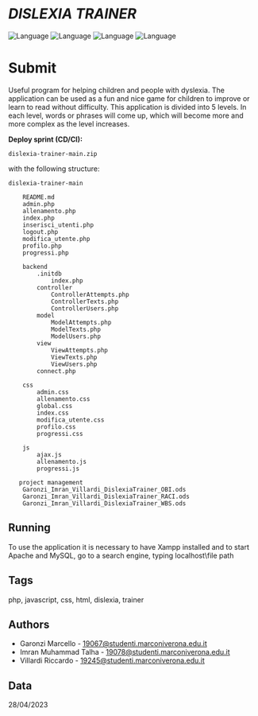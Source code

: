 ﻿# ___DISLEXIA TRAINER___

![Language](https://img.shields.io/badge/Language-php-green?style=flat)
![Language](https://img.shields.io/badge/Language-javascript-green?style=flat)
![Language](https://img.shields.io/badge/Language-html-green?style=flat)
![Language](https://img.shields.io/badge/Language-css-green?style=flat)

# **Submit**
Useful program for helping children and people with dyslexia. The application can be used as a fun and nice game for children to improve or learn to read without difficulty. This application is divided into 5 levels. In each level, words or phrases will come up, which will become more and more complex as the level increases.

**Deploy sprint (CD/CI):**

	dislexia-trainer-main.zip

with the following structure:

	dislexia-trainer-main
	
	    README.md
	    admin.php
	    allenamento.php
	    index.php
	    inserisci_utenti.php
	    logout.php
	    modifica_utente.php
	    profilo.php
	    progressi.php
	
        backend
            .initdb
                index.php
            controller
                ControllerAttempts.php
                ControllerTexts.php
                ControllerUsers.php
            model
                ModelAttempts.php
                ModelTexts.php
                ModelUsers.php
            view
                ViewAttempts.php
                ViewTexts.php
                ViewUsers.php
            connect.php
            
        css
            admin.css
            allenamento.css
            global.css
            index.css
            modifica_utente.css
            profilo.css
            progressi.css
        
        js
            ajax.js
            allenamento.js
            progressi.js
       
       project management
        Garonzi_Imran_Villardi_DislexiaTrainer_OBI.ods
        Garonzi_Imran_Villardi_DislexiaTrainer_RACI.ods
        Garonzi_Imran_Villardi_DislexiaTrainer_WBS.ods

## Running

To use the application it is necessary to have Xampp installed and to start Apache and MySQL, go to a search engine, typing localhost\file path

## Tags

php, javascript, css, html, dislexia, trainer

## Authors

- Garonzi Marcello - 19067@studenti.marconiverona.edu.it
- Imran Muhammad Talha - 19078@studenti.marconiverona.edu.it
- Villardi Riccardo - 19245@studenti.marconiverona.edu.it

## Data

28/04/2023
